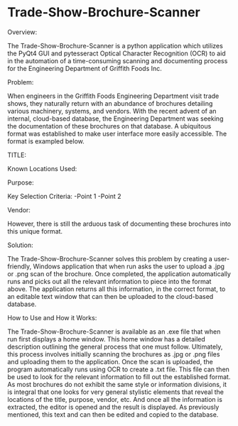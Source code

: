 # Trade-Show-Brochure-Scanner

Overview: 

The Trade-Show-Brochure-Scanner is a python application which utilizes the PyQt4 GUI and pytesseract Optical Character Recognition (OCR) to aid in the automation of a time-consuming scanning and documenting process for the Engineering Department of Griffith Foods Inc.

Problem:

When engineers in the Griffith Foods Engineering Department visit trade shows, they naturally return with an abundance of brochures detailing various machinery, systems, and vendors.  With the recent advent of an internal, cloud-based database, the Engineering Department was seeking the documentation of these brochures on that database.  A ubiquitous format was established to make user interface more easily accessible.  The format is exampled below.

TITLE:

Known Locations Used:

Purpose:

Key Selection Criteria:
	-Point 1
	-Point 2

Vendor:

However, there is still the arduous task of documenting these brochures into this unique format. 

Solution:

The Trade-Show-Brochure-Scanner solves this problem by creating a user-friendly, Windows application that when run asks the user to upload a .jpg or .png scan of the brochure.  Once completed, the application automatically runs and picks out all the relevant information to piece into the format above.  The application returns all this information, in the correct format, to an editable text window that can then be uploaded to the cloud-based database. 

How to Use and How it Works:

The Trade-Show-Brochure-Scanner is available as an .exe file that when run first displays a home window.  This home window has a detailed description outlining the general process that one must follow.  Ultimately, this process involves initially scanning the brochures as .jpg or .png files and uploading them to the application.  Once the scan is uploaded, the program automatically runs using OCR to create a .txt file.  This file can then be used to look for the relevant information to fill out the established format.
As most brochures do not exhibit the same style or information divisions, it is integral that one looks for very general stylistic elements that reveal the locations of the title, purpose, vendor, etc.  And once all the information is extracted, the editor is opened and the result is displayed.  As previously mentioned, this text and can then be edited and copied to the database. 

